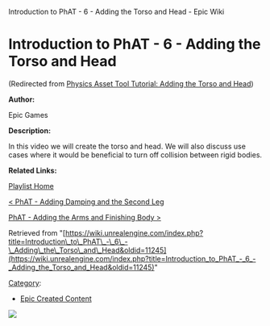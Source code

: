 Introduction to PhAT - 6 - Adding the Torso and Head - Epic Wiki                     

Introduction to PhAT - 6 - Adding the Torso and Head
====================================================

(Redirected from [Physics Asset Tool Tutorial: Adding the Torso and Head](/index.php?title=Physics_Asset_Tool_Tutorial:_Adding_the_Torso_and_Head&redirect=no "Physics Asset Tool Tutorial: Adding the Torso and Head"))

  

**Author:**

Epic Games

**Description:**

In this video we will create the torso and head. We will also discuss use cases where it would be beneficial to turn off collision between rigid bodies.

**Related Links:**

[Playlist Home](/Category:Epic_Video_Playlists "Category:Epic Video Playlists")

[< PhAT - Adding Damping and the Second Leg](/Introduction_to_PhAT_-_5_-_Adding_Damping_and_the_Second_Leg "Introduction to PhAT - 5 - Adding Damping and the Second Leg")

[PhAT - Adding the Arms and Finishing Body >](/Introduction_to_PhAT_-_7_-_Adding_the_Arms_and_Finishing_Body "Introduction to PhAT - 7 - Adding the Arms and Finishing Body")

Retrieved from "[https://wiki.unrealengine.com/index.php?title=Introduction\_to\_PhAT\_-\_6\_-\_Adding\_the\_Torso\_and\_Head&oldid=11245](https://wiki.unrealengine.com/index.php?title=Introduction_to_PhAT_-_6_-_Adding_the_Torso_and_Head&oldid=11245)"

[Category](/Special:Categories "Special:Categories"):

*   [Epic Created Content](/Category:Epic_Created_Content "Category:Epic Created Content")

  ![](https://tracking.unrealengine.com/track.png)